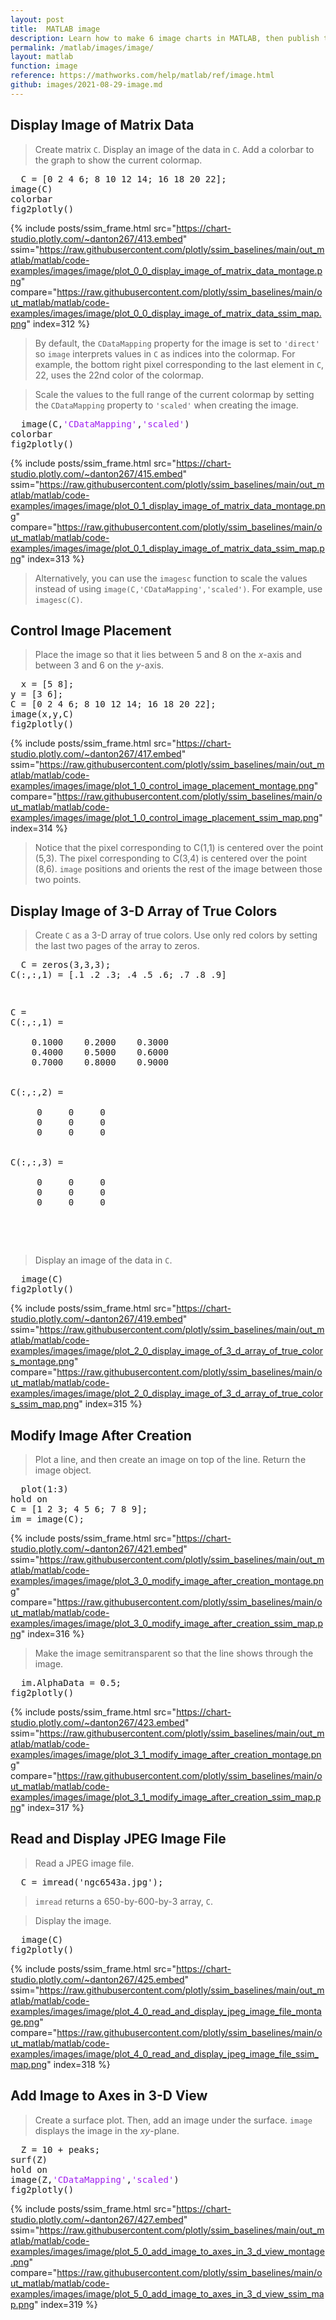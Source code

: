 ```yaml
---
layout: post
title:  MATLAB image
description: Learn how to make 6 image charts in MATLAB, then publish them to the Web with Plotly.
permalink: /matlab/images/image/
layout: matlab
function: image
reference: https://mathworks.com/help/matlab/ref/image.html
github: images/2021-08-29-image.md
---
```


## Display Image of Matrix Data

> Create matrix `C`. Display an image of the data in `C`. Add a colorbar to the graph to show the current colormap.

<pre class="mcode">
  C = [0 2 4 6; 8 10 12 14; 16 18 20 22];
image(C)
colorbar
fig2plotly()
</pre>

{% include posts/ssim_frame.html 
  src="https://chart-studio.plotly.com/~danton267/413.embed" 
  ssim="https://raw.githubusercontent.com/plotly/ssim_baselines/main/out_matlab/matlab/code-examples/images/image/plot_0_0_display_image_of_matrix_data_montage.png" 
  compare="https://raw.githubusercontent.com/plotly/ssim_baselines/main/out_matlab/matlab/code-examples/images/image/plot_0_0_display_image_of_matrix_data_ssim_map.png" 
  index=312
%}

> By default, the `CDataMapping` property for the image is set to `'direct'` so `image` interprets values in `C` as indices into the colormap. For example, the bottom right pixel corresponding to the last element in `C`, 22, uses the 22nd color of the colormap.

> Scale the values to the full range of the current colormap by setting the `CDataMapping` property to `'scaled'` when creating the image.

<pre class="mcode">
  image(C,<span style='color:#A020F0'>'CDataMapping'</span>,<span style='color:#A020F0'>'scaled'</span>)
colorbar
fig2plotly()
</pre>

{% include posts/ssim_frame.html 
  src="https://chart-studio.plotly.com/~danton267/415.embed" 
  ssim="https://raw.githubusercontent.com/plotly/ssim_baselines/main/out_matlab/matlab/code-examples/images/image/plot_0_1_display_image_of_matrix_data_montage.png" 
  compare="https://raw.githubusercontent.com/plotly/ssim_baselines/main/out_matlab/matlab/code-examples/images/image/plot_0_1_display_image_of_matrix_data_ssim_map.png" 
  index=313
%}

> Alternatively, you can use the `imagesc` function to scale the values instead of using `image(C,'CDataMapping','scaled')`. For example, use `imagesc(C)`.



<!--------------------- EXAMPLE BREAK ------------------------->

## Control Image Placement

> Place the image so that it lies between 5 and 8 on the *x*-axis and between 3 and 6 on the *y*-axis.

<pre class="mcode">
  x = [5 8];
y = [3 6];
C = [0 2 4 6; 8 10 12 14; 16 18 20 22];
image(x,y,C)
fig2plotly()
</pre>

{% include posts/ssim_frame.html 
  src="https://chart-studio.plotly.com/~danton267/417.embed" 
  ssim="https://raw.githubusercontent.com/plotly/ssim_baselines/main/out_matlab/matlab/code-examples/images/image/plot_1_0_control_image_placement_montage.png" 
  compare="https://raw.githubusercontent.com/plotly/ssim_baselines/main/out_matlab/matlab/code-examples/images/image/plot_1_0_control_image_placement_ssim_map.png" 
  index=314
%}

> Notice that the pixel corresponding to C(1,1) is centered over the point (5,3). The pixel corresponding to C(3,4) is centered over the point (8,6). `image` positions and orients the rest of the image between those two points.



<!--------------------- EXAMPLE BREAK ------------------------->

## Display Image of 3-D Array of True Colors

> Create `C` as a 3-D array of true colors. Use only red colors by setting the last two pages of the array to zeros.

<pre>
  C = zeros(3,3,3);
C(:,:,1) = [.1 .2 .3; .4 .5 .6; .7 .8 .9]
</pre>

<pre>
  <div class="codeoutput"><pre>C = 
C(:,:,1) =

    0.1000    0.2000    0.3000
    0.4000    0.5000    0.6000
    0.7000    0.8000    0.9000


C(:,:,2) =

     0     0     0
     0     0     0
     0     0     0


C(:,:,3) =

     0     0     0
     0     0     0
     0     0     0

</pre></div>
</pre>

> Display an image of the data in `C`. 

<pre class="mcode">
  image(C)
fig2plotly()
</pre>

{% include posts/ssim_frame.html 
  src="https://chart-studio.plotly.com/~danton267/419.embed" 
  ssim="https://raw.githubusercontent.com/plotly/ssim_baselines/main/out_matlab/matlab/code-examples/images/image/plot_2_0_display_image_of_3_d_array_of_true_colors_montage.png" 
  compare="https://raw.githubusercontent.com/plotly/ssim_baselines/main/out_matlab/matlab/code-examples/images/image/plot_2_0_display_image_of_3_d_array_of_true_colors_ssim_map.png" 
  index=315
%}



<!--------------------- EXAMPLE BREAK ------------------------->

## Modify Image After Creation

> Plot a line, and then create an image on top of the line. Return the image object.

<pre>
  plot(1:3)
hold on
C = [1 2 3; 4 5 6; 7 8 9];
im = image(C);
</pre>

{% include posts/ssim_frame.html 
  src="https://chart-studio.plotly.com/~danton267/421.embed" 
  ssim="https://raw.githubusercontent.com/plotly/ssim_baselines/main/out_matlab/matlab/code-examples/images/image/plot_3_0_modify_image_after_creation_montage.png" 
  compare="https://raw.githubusercontent.com/plotly/ssim_baselines/main/out_matlab/matlab/code-examples/images/image/plot_3_0_modify_image_after_creation_ssim_map.png" 
  index=316
%}

> Make the image semitransparent so that the line shows through the image.

<pre class="mcode">
  im.AlphaData = 0.5;
fig2plotly()
</pre>

{% include posts/ssim_frame.html 
  src="https://chart-studio.plotly.com/~danton267/423.embed" 
  ssim="https://raw.githubusercontent.com/plotly/ssim_baselines/main/out_matlab/matlab/code-examples/images/image/plot_3_1_modify_image_after_creation_montage.png" 
  compare="https://raw.githubusercontent.com/plotly/ssim_baselines/main/out_matlab/matlab/code-examples/images/image/plot_3_1_modify_image_after_creation_ssim_map.png" 
  index=317
%}



<!--------------------- EXAMPLE BREAK ------------------------->

## Read and Display JPEG Image File

> Read a JPEG image file.

<pre>
  C = imread('ngc6543a.jpg');
</pre>

> `imread` returns a 650-by-600-by-3 array, `C`.

> Display the image. 

<pre class="mcode">
  image(C)
fig2plotly()
</pre>

{% include posts/ssim_frame.html 
  src="https://chart-studio.plotly.com/~danton267/425.embed" 
  ssim="https://raw.githubusercontent.com/plotly/ssim_baselines/main/out_matlab/matlab/code-examples/images/image/plot_4_0_read_and_display_jpeg_image_file_montage.png" 
  compare="https://raw.githubusercontent.com/plotly/ssim_baselines/main/out_matlab/matlab/code-examples/images/image/plot_4_0_read_and_display_jpeg_image_file_ssim_map.png" 
  index=318
%}



<!--------------------- EXAMPLE BREAK ------------------------->

## Add Image to Axes in 3-D View

> Create a surface plot. Then, add an image under the surface. `image` displays the image in the *xy*-plane.

<pre class="mcode">
  Z = 10 + peaks;
surf(Z)
hold on 
image(Z,<span style='color:#A020F0'>'CDataMapping'</span>,<span style='color:#A020F0'>'scaled'</span>)
fig2plotly()
</pre>

{% include posts/ssim_frame.html 
  src="https://chart-studio.plotly.com/~danton267/427.embed" 
  ssim="https://raw.githubusercontent.com/plotly/ssim_baselines/main/out_matlab/matlab/code-examples/images/image/plot_5_0_add_image_to_axes_in_3_d_view_montage.png" 
  compare="https://raw.githubusercontent.com/plotly/ssim_baselines/main/out_matlab/matlab/code-examples/images/image/plot_5_0_add_image_to_axes_in_3_d_view_ssim_map.png" 
  index=319
%}



<!--------------------- EXAMPLE BREAK ------------------------->

